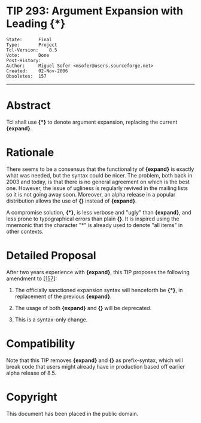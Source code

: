# TIP 293: Argument Expansion with Leading {*}
	State:		Final
	Type:		Project
	Tcl-Version:	8.5
	Vote:		Done
	Post-History:	
	Author:		Miguel Sofer <msofer@users.sourceforge.net>
	Created:	02-Nov-2006
	Obsoletes:	157
-----

# Abstract

Tcl shall use **\{\*\}** to denote argument expansion, replacing the current
**\{expand\}**.

# Rationale

There seems to be a consensus that the functionality of **\{expand\}** is
exactly what was needed, but the syntax could be nicer. The problem, both back
in 2003 and today, is that there is no general agreement on which is the best
one. However, the issue of ugliness is regularly revived in the mailing lists
so it is not going away soon. Moreover, an alpha release in a popular
distribution allows the use of **\{\}** instead of **\{expand\}**.

A compromise solution, **\{\*\}**, is less verbose and "ugly" than
**\{expand\}**, and less prone to typographical errors than plain **\{\}**.
It is inspired using the mnemonic that the character "\*" is already used to
denote "all items" in other contexts.

# Detailed Proposal

After two years experience with **\{expand\}**, this TIP proposes the
following amendment to [[157]](157.md):

 1. The officially sanctioned expansion syntax will henceforth be **\{\*\}**,
    in replacement of the previous **\{expand\}**.

 2. The usage of both **\{expand\}** and **\{\}** will be deprecated.

 3. This is a syntax-only change.

# Compatibility

Note that this TIP removes **\{expand\}** and **\{\}** as prefix-syntax, which
will break code that users might already have in production based off earlier
alpha release of 8.5.

# Copyright

This document has been placed in the public domain.


